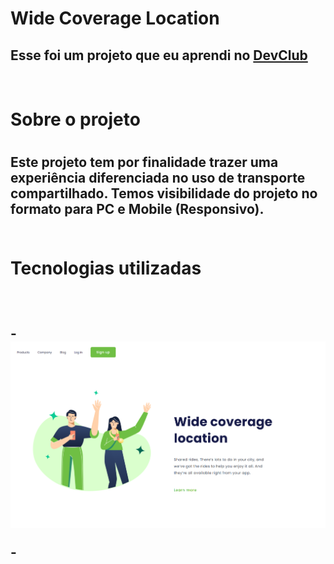 <h1> Wide Coverage Location</h1>

<h2>Esse foi um projeto que eu aprendi no <a href="https://rodolfomori.com.br/devclub">DevClub</a></h2>
<br>
<h1>Sobre o projeto<h1>  
<h2>Este projeto tem por finalidade trazer uma experiência diferenciada no uso de transporte compartilhado. Temos visibilidade do projeto no formato para PC e Mobile (Responsivo).  
<br>   
<br>   
<h1> Tecnologias utilizadas<h2>
<br>
  <p>-  <img src="https://github.com/TGP2023/Projeto-2/blob/master/img/Captura%20de%20tela%202023-07-13%20185527.png">
  <p>-  <img src="">

